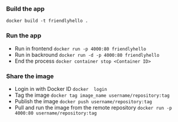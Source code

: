 ### Build the app
    docker build -t friendlyhello .
### Run the app
* Run in frontend
`docker run -p 4000:80 friendlyhello`
* Run in backround
`docker run -d -p 4000:80 friendlyhello`
* End the process
`docker container stop <Container ID>`
### Share the image
* Login in with Docker ID
`docker  login`
* Tag the image
`docker tag image_name username/repository:tag`
* Publish the image
`docker push username/repository:tag`
* Pull and run the image from the remote repository
`docker run -p 4000:80 username/repository:tag`
